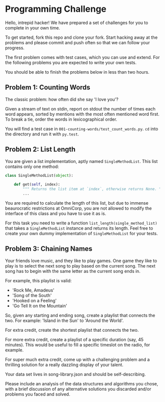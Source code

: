 # Programming Challenge

Hello, intrepid hacker! We have prepared a set of challenges for you to complete in your own time.

To get started, fork this repo and clone your fork. Start hacking away at the problems and please commit and push often so that we can follow your progress.

The first problem comes with test cases, which you can use and extend. For the following problems you are expected to write your own tests.

You should be able to finish the problems below in less than two hours.


## Problem 1: Counting Words

The classic problem: how often did she say 'I love you'?

Given a stream of text on stdin, report on stdout the number of times each word appears, sorted by mentions with the most often mentioned word first. To break a tie, order the words in lexicographical order.

You will find a test case in `001-counting-words/test_count_words.py`. `cd` into the directory and run it with `py.test`.


## Problem 2: List Length

You are given a list implementation, aptly named `SingleMethodList`. This list
contains only one method:

```python
class SingleMethodList(object):
    
    def get(self, index):
        """ Returns the list item at `index`, otherwise returns None. """
        ...
```

You are required to calculate the length of this list, but due to immense
beaurocratic restrictions at OmniCorp, you are not allowed to modify the interface
of this class and you have to use it as is. 

For this task you need to write a function `list_length(single_method_list)` that takes 
a `SingleMethodList` instance and returns its length. Feel free to create your
own dummy implementation of `SingleMethodList` for your tests.


## Problem 3: Chaining Names

Your friends love music, and they like to play games. One game they like to play is to select the next song to play based on the current song. The next song has to begin with the same letter as the current song ends in.

For example, this playlist is valid:

+ 'Rock Me, Amadeus'
+ 'Song of the South'
+ 'Hooked on a Feeling'
+ 'Go Tell It on the Mountain'

So, given any starting and ending song, create a playlist that connects the two. For example: 'Island in the Sun' to 'Around the World'.

For extra credit, create the shortest playlist that connects the two.

For more extra credit, create a playlist of a specific duration (say, 45 minutes). This would be useful to fill a specific timeslot on the radio, for example.

For super much extra credit, come up with a challenging problem and a thrilling solution for a really dazzling display of your talent.


Your data set lives in song-library.json and should be self-describing.

Please include an analysis of the data structures and algorithms you chose, with a brief discussion of any alternative solutions you discarded and/or problems you faced and solved.


